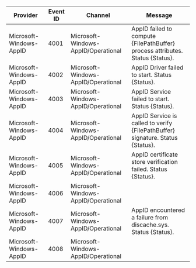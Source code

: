 Provider                 |  Event ID  |  Channel                              |  Message
-------------------------|------------|---------------------------------------|--------------------------------------------------------------------------------
Microsoft-Windows-AppID  |  4001      |  Microsoft-Windows-AppID/Operational  |  AppID failed to compute {FilePathBuffer} process attributes. Status {Status}.
Microsoft-Windows-AppID  |  4002      |  Microsoft-Windows-AppID/Operational  |  AppID Driver failed to start. Status {Status}.
Microsoft-Windows-AppID  |  4003      |  Microsoft-Windows-AppID/Operational  |  AppID Service failed to start. Status {Status}.
Microsoft-Windows-AppID  |  4004      |  Microsoft-Windows-AppID/Operational  |  AppID Service is called to verify {FilePathBuffer} signature. Status {Status}.
Microsoft-Windows-AppID  |  4005      |  Microsoft-Windows-AppID/Operational  |  AppID certificate store verification failed. Status {Status}.
Microsoft-Windows-AppID  |  4006      |  Microsoft-Windows-AppID/Operational  |
Microsoft-Windows-AppID  |  4007      |  Microsoft-Windows-AppID/Operational  |  AppID encountered a failure from discache.sys. Status {Status}.
Microsoft-Windows-AppID  |  4008      |  Microsoft-Windows-AppID/Operational  |